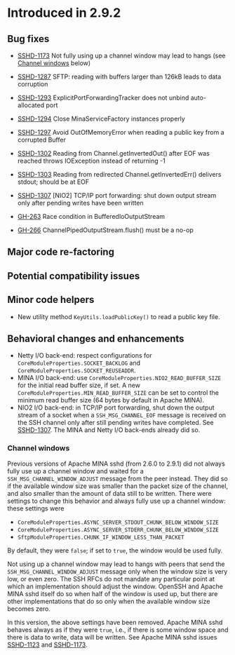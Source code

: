 # Introduced in 2.9.2

## Bug fixes

* [SSHD-1173](https://issues.apache.org/jira/browse/SSHD-1173) Not fully using up a channel window may lead to hangs (see [Channel windows](#channelwindows0) below)
* [SSHD-1287](https://issues.apache.org/jira/browse/SSHD-1287) SFTP: reading with buffers larger than 126kB leads to data corruption
* [SSHD-1293](https://issues.apache.org/jira/browse/SSHD-1293) ExplicitPortForwardingTracker does not unbind auto-allocated port
* [SSHD-1294](https://issues.apache.org/jira/browse/SSHD-1294) Close MinaServiceFactory instances properly
* [SSHD-1297](https://issues.apache.org/jira/browse/SSHD-1297) Avoid OutOfMemoryError when reading a public key from a corrupted Buffer
* [SSHD-1302](https://issues.apache.org/jira/browse/SSHD-1302) Reading from Channel.getInvertedOut() after EOF was reached throws IOException instead of returning -1
* [SSHD-1303](https://issues.apache.org/jira/browse/SSHD-1303) Reading from redirected Channel.getInvertedErr() delivers stdout; should be at EOF
* [SSHD-1307](https://issues.apache.org/jira/browse/SSHD-1307) [NIO2] TCP/IP port forwarding: shut down output stream only after pending writes have been written

* [GH-263](https://github.com/apache/mina-sshd/issues/263)  Race condition in BufferedIoOutputStream
* [GH-266](https://github.com/apache/mina-sshd/issues/266)  ChannelPipedOutputStream.flush() must be a no-op

## Major code re-factoring

## Potential compatibility issues

## Minor code helpers

* New utility method `KeyUtils.loadPublicKey()` to read a public key file.

## Behavioral changes and enhancements

* Netty I/O back-end: respect configurations for `CoreModuleProperties.SOCKET_BACKLOG` and `CoreModuleProperties.SOCKET_REUSEADDR`.
* MINA I/O back-end: use `CoreModuleProperties.NIO2_READ_BUFFER_SIZE` for the initial read buffer size, if set.
  A new `CoreModuleProperties.MIN_READ_BUFFER_SIZE` can be set to control the minimum read buffer size (64
  bytes by default in Apache MINA).
* NIO2 I/O back-end: in TCP/IP port forwarding, shut down the output stream of a socket when a `SSH_MSG_CHANNEL_EOF` message
  is received  on the SSH channel only after still pending writes have completed. See [SSHD-1307](https://issues.apache.org/jira/browse/SSHD-1307).
  The MINA and Netty I/O back-ends already did so.

<!-- --><a id="channelwindows0"></a>

### Channel windows

Previous versions of Apache MINA sshd (from 2.6.0 to 2.9.1) did not always fully use up a channel window
and waited for a `SSH_MSG_CHANNEL_WINDOW_ADJUST` message from the peer instead. They did so if the available
window size was smaller than the packet size of the channel, and also smaller than the amount of data still
to be written. There were settings to change this behavior and always fully use up a channel window: these
settings were

* `CoreModuleProperties.ASYNC_SERVER_STDOUT_CHUNK_BELOW_WINDOW_SIZE`
* `CoreModuleProperties.ASYNC_SERVER_STDERR_CHUNK_BELOW_WINDOW_SIZE`
* `SftpModuleProperties.CHUNK_IF_WINDOW_LESS_THAN_PACKET`

By default, they were `false`; if set to `true`, the window would be used fully.

Not using up a channel window may lead to hangs with peers that send the `SSH_MSG_CHANNEL_WINDOW_ADJUST` message
only when the window size is very low, or even zero. The SSH RFCs do not mandate any particular point at which
an implementation should adjust the window. OpenSSH and Apache MINA sshd itself do so when half of the window
is used up, but there are other implementations that do so only when the available window size becomes zero.

In this version, the above settings have been removed. Apache MINA sshd behaves always as if they were `true`, i.e.,
if there is some window space and there is data to write, data will be written. See Apache MINA sshd issues
[SSHD-1123](https://issues.apache.org/jira/browse/SSHD-1123) and [SSHD-1173](https://issues.apache.org/jira/browse/SSHD-1173).
